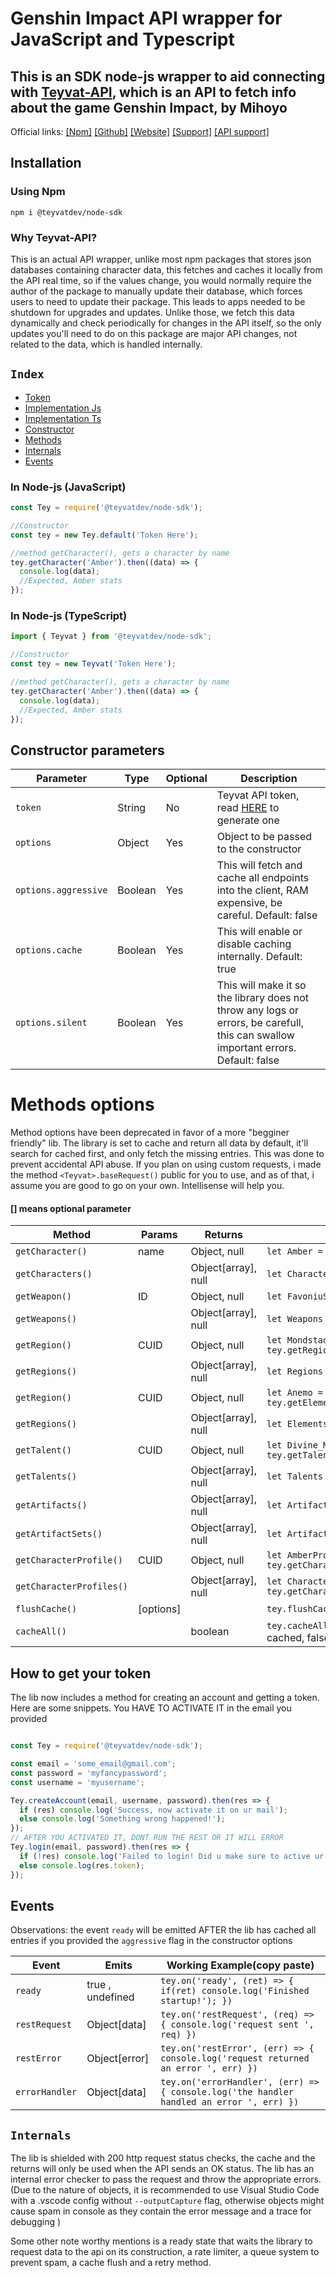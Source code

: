 # Genshin Impact API wrapper for JavaScript and Typescript

## This is an SDK node-js wrapper to aid connecting with [Teyvat-API](https://rest.teyvat.dev/docs), which is an API to fetch info about the game Genshin Impact, by Mihoyo

Official links: [[Npm]](https://www.npmjs.com/package/@teyvatdev/node-sdk) [[Github]](https://github.com/erwin1234777/teyvatdev-node-sdk) [[Website]](https://rest.teyvat.dev/docs) [[Support]](https://discord.gg/6QEExsN) [[API support]](https://discord.gg/Pb8aQqx7kr)

## Installation

### Using Npm

```npm
npm i @teyvatdev/node-sdk
```

### Why Teyvat-API?

 This is an actual API wrapper, unlike most npm packages that stores json databases containing character data, this fetches and caches it locally from the API real time, so if the values change, you would normally require the author of the package to manually update their database, which forces users to need to update their package. This leads to apps needed to be shutdown for upgrades and updates. Unlike those, we fetch this data dynamically and check periodically for changes in the API itself, so the only updates you'll need to do on this package are major API changes, not related to the data, which is handled internally.

## ``Index``

- [Token](#how-to-get-your-token)
- [Implementation Js](#in-node-js-javascript)
- [Implementation Ts](#in-node-js-typescript)
- [Constructor](#constructor-parameters)
- [Methods](#methods)
- [Internals](#internals)
- [Events](#events)

### In Node-js (JavaScript)

```ts
const Tey = require('@teyvatdev/node-sdk');

//Constructor
const tey = new Tey.default('Token Here');

//method getCharacter(), gets a character by name
tey.getCharacter('Amber').then((data) => {
  console.log(data);
  //Expected, Amber stats
});
```

### In Node-js (TypeScript)

```js
import { Teyvat } from '@teyvatdev/node-sdk';

//Constructor
const tey = new Teyvat('Token Here');

//method getCharacter(), gets a character by name
tey.getCharacter('Amber').then((data) => {
  console.log(data);
  //Expected, Amber stats
});
```

## Constructor parameters

| Parameter            | Type    | Optional | Description                                                                        |
| -------------------- | ------- | -------- | ---------------------------------------------------------------------------------- |
| `token`              | String  | No       | Teyvat API token, read [HERE](##-How-to-get-your-token) to generate one       |
| `options`            | Object  | Yes      | Object to be passed to the constructor                                             |
| `options.aggressive` | Boolean | Yes      | This will fetch and cache all endpoints into the client, RAM expensive, be careful. Default: false |
| `options.cache` | Boolean | Yes      | This will enable or disable caching internally. Default: true  |
| `options.silent` | Boolean | Yes      | This will make it so the library does not throw any logs or errors, be carefull, this can swallow important errors. Default: false |
# Methods options
Method options have been deprecated in favor of a more "begginer friendly" lib. The library is set to cache and return
all data by default, it'll search for cached first, and only fetch the missing entries. This was done to prevent accidental API
abuse. If you plan on using custom requests, i made the method `<Teyvat>.baseRequest()` public for you to use, and as of that, i assume you are good to go on your own. Intellisense will help you.


#### [] means optional parameter

| Method                   | Params          | Returns             | Working Example(copy paste)                                                            |
| ------------------------ | --------------- | ------------------- | -------------------------------------------------------------------------------------- |
| `getCharacter()`         | name | Object, null        | `let Amber = await tey.getCharacter('Amber');`                                         |
| `getCharacters()`        |       | Object[array], null | `let Characters = await tey.getCharacters();`                                          |
| `getWeapon()`            | ID   | Object, null        | `let FavoniuSword = await tey.getWeapon('10');`                                        |
| `getWeapons()`           |       | Object[array], null | `let Weapons = await tey.getWeapons();`                                                |
| `getRegion()`            | CUID | Object, null        | `let Mondstad = await tey.getRegion('ckifg54kg0000vf0iclar2lp6');`                     |
| `getRegions()`           |       | Object[array], null | `let Regions = await tey.getRegions();`                                                |
| `getRegion()`            | CUID | Object, null        | `let Anemo = await tey.getElement('ckifg2oxf0000n30i3k0e3s7m');`                       |
| `getRegions()`           |       | Object[array], null | `let Elements = await tey.getElements();`                                              |
| `getTalent()`            | CUID | Object, null        | `let Divine_Marksmanship = await tey.getTalent('ckiqng1u300210ns6clktnh3c');`          |
| `getTalents()`           |        | Object[array], null | `let Talents = await tey.getTalents();;`                                               |
| `getArtifacts()`  |  | Object[array], null        | `let Artifacts = await tey.getArtifacts();`       |
| `getArtifactSets()` |        | Object[array], null | `let ArtifactSets = await tey.getArtifactSets();`                            |
| `getCharacterProfile()`  | CUID | Object, null        | `let AmberProfile = await tey.getCharacterProfile('ckiffwvsx0000990i1z9retm4');`       |
| `getCharacterProfiles()` |      | Object[array], null | `let CharacterProfiles = await tey.getCharacterProfiles();`                            |
| `flushCache()`           | [options]       |                     | `tey.flushCache()`                                                                     |
| `cacheAll()`             |                 | boolean             | `tey.cacheAll()` Returns true if everything has been cached, false if something failed |

## How to get your token

The lib now includes a method for creating an account and getting a token. Here are some snippets.
You HAVE TO ACTIVATE IT in the email you provided

```js

const Tey = require('@teyvatdev/node-sdk');

const email = 'some_email@gmail.com';
const password = 'myfancypassword';
const username = 'myusername';

Tey.createAccount(email, username, password).then(res => {
  if (res) console.log('Success, now activate it on ur mail');
  else console.log('Something wrong happened!');
});
// AFTER YOU ACTIVATED IT, DONT RUN THE REST OR IT WILL ERROR
Tey.login(email, password).then(res => {
  if (!res) console.log('Failed to login! Did u make sure to active ur account in your email?');
  else console.log(res.token);
});

```


## Events

Observations: the event `ready` will be emitted AFTER the lib has cached all entries if you provided the `aggressive` flag in the constructor options

| Event                   | Emits          | Working Example(copy paste)                                                            |
| ------------------------ | --------------- |  -------------------------------------------------------------------------------------- |
| `ready`         | true , undefined  | `tey.on('ready', (ret) => { if(ret) console.log('Finished startup!'); })`                                         |
| `restRequest`         | Object[data]  | `tey.on('restRequest', (req) => { console.log('request sent ', req) })`                                         |
| `restError`         | Object[error]  | `tey.on('restError', (err) => { console.log('request returned an error ', err) })`                                         |
| `errorHandler`         | Object[data]  | `tey.on('errorHandler', (err) => { console.log('the handler handled an error ', err) })`                                         |

## ``Internals``

 The lib is shielded with 200 http request status checks, the cache and the returns will only be used when the API sends an OK status.
 The lib has an internal error checker to pass the request and throw the appropriate errors. (Due to the nature of objects, it is recommended to use Visual Studio Code with a .vscode config without ``--outputCapture`` flag, otherwise objects might cause spam in console as they contain the error message and a trace for debugging )

Some other note worthy mentions is a ready state that waits the library to request data to the api on its construction, a rate limiter, a queue system to prevent spam, a cache flush and a retry method.
